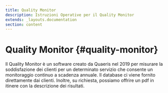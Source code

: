 ```yaml
---
title: Quality Monitor
description: Istruzioni Operative per il Quality Monitor
extends: _layouts.documentation
section: content
---
```


# Quality Monitor {#quality-monitor}

Il Quality Monitor è un software creato da Quaeris nel 2019 per misurare la soddisfazione dei clienti per un determinato servizio che consente un monitoraggio continuo a scadenza annuale. Il database ci viene fornito direttamente dai clienti. Inoltre, su richiesta, possiamo offrire un pdf in itinere con la descrizione dei risultati.
